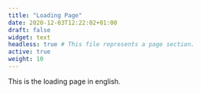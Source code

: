 ```yaml
---
title: "Loading Page"
date: 2020-12-03T12:22:02+01:00
draft: false
widget: text
headless: true # This file represents a page section.
active: true
weight: 10
---
```


This is the loading page in english.
